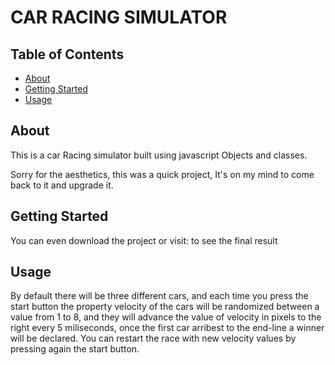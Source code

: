 # CAR RACING SIMULATOR

## Table of Contents

- [About](#about)
- [Getting Started](#getting_started)
- [Usage](#usage)

## About <a name = "about"></a>

This is a car Racing simulator built using javascript Objects and classes.

Sorry for the aesthetics, this was a quick project, It's on my mind to come back to it and upgrade it.

## Getting Started <a name = "getting_started"></a>

You can even download the project or visit: to see the final result

## Usage <a name = "usage"></a>

By default there will be three different cars, and each time you press the start button the property velocity of the cars will be randomized between a value from 1 to 8, and they will advance the value of velocity in pixels to the right every 5 miliseconds, once the first car arribest to the end-line a winner will be declared. You can restart the race with new velocity values by pressing again the start button.
